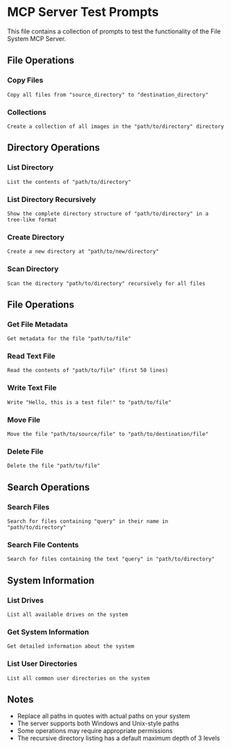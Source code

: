 # MCP Server Test Prompts

This file contains a collection of prompts to test the functionality of the File System MCP Server.

## File Operations

### Copy Files
```
Copy all files from "source_directory" to "destination_directory"
```

### Collections
```
Create a collection of all images in the "path/to/directory" directory
```

## Directory Operations

### List Directory
```
List the contents of "path/to/directory"
```

### List Directory Recursively
```
Show the complete directory structure of "path/to/directory" in a tree-like format
```

### Create Directory
```
Create a new directory at "path/to/new/directory"
```

### Scan Directory
```
Scan the directory "path/to/directory" recursively for all files
```

## File Operations

### Get File Metadata
```
Get metadata for the file "path/to/file"
```

### Read Text File
```
Read the contents of "path/to/file" (first 50 lines)
```

### Write Text File
```
Write "Hello, this is a test file!" to "path/to/file"
```

### Move File
```
Move the file "path/to/source/file" to "path/to/destination/file"
```

### Delete File
```
Delete the file "path/to/file"
```

## Search Operations

### Search Files
```
Search for files containing "query" in their name in "path/to/directory"
```

### Search File Contents
```
Search for files containing the text "query" in "path/to/directory"
```

## System Information

### List Drives
```
List all available drives on the system
```

### Get System Information
```
Get detailed information about the system
```

### List User Directories
```
List all common user directories on the system
```

## Notes
- Replace all paths in quotes with actual paths on your system
- The server supports both Windows and Unix-style paths
- Some operations may require appropriate permissions
- The recursive directory listing has a default maximum depth of 3 levels 